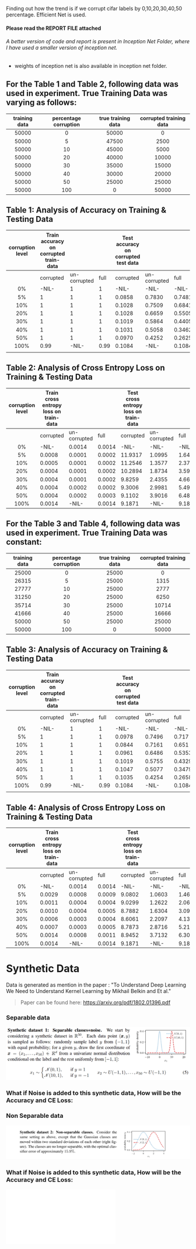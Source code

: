Finding out how the trend is if we corrupt cifar labels by 0,10,20,30,40,50 percentage.
Efficient Net is used.

#### Please read the REPORT FILE attached


###### A better version of code and report is present in Inception Net Folder, where I have used a smaller version of inception net.

  - weights of inception net is also available in inception net folder.
  
## For the Table 1 and Table 2, following data was used in experiment. True Training Data was varying as follows:

| training data | percentage corruption | true training data | corrupted training data |
|:-------------:|:---------------------:|:------------------:|:-----------------------:|
|50000          |0                      |50000               |0                        |
|50000          |5                      |47500               |2500                     |
|50000          |10                     |45000               |5000                     |
|50000          |20                     |40000               |10000                    |
|50000          |30                     |35000               |15000                    |
|50000          |40                     |30000               |20000                    |
|50000          |50                     |25000               |25000                    |
|50000          |100                    |0                   |50000                    |

## Table 1: Analysis of Accuracy on Training & Testing Data

| corruption level                                          | Train accuracy on corrupted train-data |               |        | Test accuracy on corrupted test data  |              |        | Test accuracy on true data |
|:---------------------------------------------------------:|----------------------------------------|---------------|--------|---------------------------------------|--------------|--------|----------------------------|
|                                                           | corrupted                              | un-corrupted  | full   | corrupted                             | un-corrupted | full   |                            |
| 0%                                                        | -NIL-                                  | 1             | 1      | -NIL-                                 | -NIL-        | -NIL-  | 0.83                       |
| 5%                                                        | 1                                      | 1             | 1      | 0.0858                                | 0.7830       | 0.7481 | 0.78                       |
| 10%                                                       | 1                                      | 1             | 1      | 0.1028                                | 0.7509       | 0.6841 | 0.75                       |
| 20%                                                       | 1                                      | 1             | 1      | 0.1028                                | 0.6659       | 0.5505 | 0.66                       |
| 30%                                                       | 1                                      | 1             | 1      | 0.1019                                | 0.5864       | 0.4405 | 0.58                       |
| 40%                                                       | 1                                      | 1             | 1      | 0.1031                                | 0.5058       | 0.3462 | 0.50                       |
| 50%                                                       | 1                                      | 1             | 1      | 0.0970                                | 0.4252       | 0.2625 | 0.42                       |
| 100%                                                      | 0.99                                   | -NIL-         | 0.99   | 0.1084                                | -NIL-        | 0.1084 | 010                        |
|                                                           |                                        |               |        |                                       |              |        |                            |

## Table 2: Analysis of Cross Entropy Loss on Training & Testing Data

| corruption level                                          | Train cross entropy loss on train-data |               |        | Test cross entropy loss on train-data |              |        | Test CE loss on true data  |
|:---------------------------------------------------------:|----------------------------------------|---------------|--------|---------------------------------------|--------------|--------|----------------------------|
|                                                           | corrupted                              | un-corrupted  | full   | corrupted                             | un-corrupted | full   |                            |
| 0%                                                        | -NIL-                                  | 0.0014        | 0.0014 | -NIL-                                 | -NIL-        | -NIL-  | 0.7550                     |
| 5%                                                        | 0.0008                                 | 0.0001        | 0.0002 | 11.9317                               | 1.0995       | 1.6422 | 1.1018                     |
| 10%                                                       | 0.0005                                 | 0.0001        | 0.0002 | 11.2546                               | 1.3577       | 2.3781 | 1.3478                     |
| 20%                                                       | 0.0004                                 | 0.0001        | 0.0002 | 10.2894                               | 1.8734       | 3.5995 | 1.8783                     |
| 30%                                                       | 0.0004                                 | 0.0001        | 0.0002 | 9.8259                                | 2.4355       | 4.6615 | 2.4304                     |
| 40%                                                       | 0.0004                                 | 0.0002        | 0.0002 | 9.3006                                | 2.9981       | 5.4971 | 3.0478                     |
| 50%                                                       | 0.0004                                 | 0.0002        | 0.0003 | 9.1102                                | 3.9016       | 6.4840 | 3.9291                     |
| 100%                                                      | 0.0014                                 | -NIL-         | 0.0014 | 9.1871                                | -NIL-        | 9.1871 |                            |

## For the Table 3 and Table 4, following data was used in experiment. True Training Data was constant:

| training data | percentage corruption | true training data | corrupted training data |
|:-------------:|:---------------------:|:------------------:|:-----------------------:|
|25000          |0                      |25000               |0                        |
|26315          |5                      |25000               |1315                     |
|27777          |10                     |25000               |2777                     |
|31250          |20                     |25000               |6250                     |
|35714          |30                     |25000               |10714                    |
|41666          |40                     |25000               |16666                    |
|50000          |50                     |25000               |25000                    |
|50000          |100                    |0                   |50000                    |

## Table 3: Analysis of Accuracy on Training & Testing Data

| corruption level                                          | Train accuracy on corrupted train-data |               |        | Test accuracy on corrupted test data  |              |        | Test accuracy on true data |
|:---------------------------------------------------------:|----------------------------------------|---------------|--------|---------------------------------------|--------------|--------|----------------------------|
|                                                           | corrupted                              | un-corrupted  | full   | corrupted                             | un-corrupted | full   |                            |
| 0%                                                        | -NIL-                                  | 1             | 1      | -NIL-                                 | -NIL-        | -NIL-  | 0.83                       |
| 5%                                                        | 1                                      | 1             | 1      | 0.0978                                | 0.7496       | 0.717  | 0.75                       |
| 10%                                                       | 1                                      | 1             | 1      | 0.0844                                | 0.7161       | 0.651  | 0.71                       |
| 20%                                                       | 1                                      | 1             | 1      | 0.0961                                | 0.6486       | 0.5353 | 0.64                       |
| 30%                                                       | 1                                      | 1             | 1      | 0.1019                                | 0.5755       | 0.4329 | 0.57                       |
| 40%                                                       | 1                                      | 1             | 1      | 0.1047                                | 0.5077       | 0.3479 | 0.50                       |
| 50%                                                       | 1                                      | 1             | 1      | 0.1035                                | 0.4254       | 0.2658 | 0.42                       |
| 100%                                                      | 0.99                                   | -NIL-         | 0.99   | 0.1084                                | -NIL-        | 0.1084 | 010                        |
|                                                           |                                        |               |        |                                       |              |        |                            |

## Table 4: Analysis of Cross Entropy Loss on Training & Testing Data

| corruption level                                          | Train cross entropy loss on train-data |               |        | Test cross entropy loss on train-data |              |        | Test CE loss on true data  |
|:---------------------------------------------------------:|----------------------------------------|---------------|--------|---------------------------------------|--------------|--------|----------------------------|
|                                                           | corrupted                              | un-corrupted  | full   | corrupted                             | un-corrupted | full   |                            |
| 0%                                                        | -NIL-                                  | 0.0014        | 0.0014 | -NIL-                                 | -NIL-        | -NIL-  | 0.7550                     |
| 5%                                                        | 0.0029                                 | 0.0008        | 0.0009 | 9.0802                                | 1.0603       | 1.4621 | 1.0695                     |
| 10%                                                       | 0.0011                                 | 0.0004        | 0.0004 | 9.0299                                | 1.2622       | 2.0631 | 1.2633                     |
| 20%                                                       | 0.0010                                 | 0.0004        | 0.0005 | 8.7882                                | 1.6304       | 3.0984 | 1.6466                     |
| 30%                                                       | 0.0006                                 | 0.0003        | 0.0004 | 8.6061                                | 2.2097       | 4.1363 | 2.2062                     |
| 40%                                                       | 0.0007                                 | 0.0003        | 0.0005 | 8.7873                                | 2.8716       | 5.2171 | 2.8760                     |
| 50%                                                       | 0.0014                                 | 0.0008        | 0.0011 | 8.9452                                | 3.7132       | 6.3072 | 3.7541                     |
| 100%                                                      | 0.0014                                 | -NIL-         | 0.0014 | 9.1871                                | -NIL-        | 9.1871 |                            |

# Synthetic Data
Data is generated as mention in the paper : "To Understand Deep Learning We Need to Understand Kernel Learning by Mikhail Belkin and Et al."
> Paper can be found here: https://arxiv.org/pdf/1802.01396.pdf
### Separable data
![](./plots_and_images/exp1_plot0.png)
### What if Noise is added to this synthetic data, How will be the Accuracy and CE Loss:


 ### Non Separable data
![](./plots_and_images/exp2_plot0.png)
### What if Noise is added to this synthetic data, How will be the Accuracy and CE Loss:

![](./PLOTS/0%noise_.pdf)

